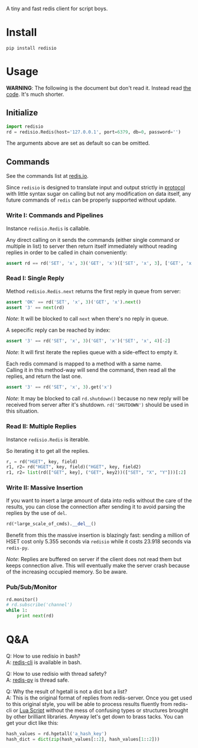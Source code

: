 A tiny and fast redis client for script boys.

# Install

`pip install redisio`

# Usage

**WARNING**: The following is the document but don't read it. Instead read [the code](./redisio/redisio.py). It's much shorter.

## Initialize

```python
import redisio
rd = redisio.Redis(host='127.0.0.1', port=6379, db=0, password='')
```

The arguments above are set as default so can be omitted.

## Commands

See the commands list at [redis.io](https://redis.io/commands).

Since `redisio` is designed to translate input and output strictly in [protocol](https://redis.io/topics/protocol) with little syntax sugar on calling but not any modification on data itself, any future commands of `redis` can be properly supported without update.

### Write I: Commands and Pipelines

Instance `redisio.Redis` is callable.

Any direct calling on it sends the commands (either single command or multiple in list) to server then return itself immediately without reading replies in order to be called in chain conveniently:

```python
assert rd == rd('SET', 'x', 3)('GET', 'x')(['SET', 'x', 3], ['GET', 'x'])
```

### Read I: Single Reply

Method `redisio.Redis.next` returns the first reply in queue from server:

```python
assert 'OK' == rd('SET', 'x', 3)('GET', 'x').next()
assert '3' == next(rd)
```

*Note*: It will be blocked to call `next` when there's no reply in queue.


A sepecific reply can be reached by index:

```python
assert '3' == rd('SET', 'x', 3)('GET', 'x')('SET', 'x', 4)[-2]
```

*Note*: It will first iterate the replies queue with a side-effect to empty it.


Each redis command is mapped to a method with a same name.  
Calling it in this method-way will send the command, then read all the replies, and return the last one.

```python
assert '3' == rd('SET', 'x', 3).get('x')
```

*Note*: It may be blocked to call `rd.shutdown()` because no new reply will be received from server after it's shutdown. `rd('SHUTDOWN')` should be used in this situation.

### Read II: Multiple Replies

Instance `redisio.Redis` is iterable.

So iterating it to get all the replies.

```python
r, = rd("HGET", key, field)
r1, r2= rd("HGET", key, field)("HGET", key, field2)
r1, r2= list(rd(["GET", key], ("GET", key2))(["SET", "X", "Y"]))[:2]
```


### Write II: Massive Insertion

If you want to insert a large amount of data into redis without the care of the results, you can close the connection after sending it to avoid parsing the replies by the use of `del`.

```python
rd(*large_scale_of_cmds).__del__()
```

Benefit from this the massive insertion is blazingly fast: sending a million of HSET cost only 5.355 seconds via `redisio` while it costs 23.918 seconds via `redis-py`.

*Note*: Replies are buffered on server if the client does not read them but keeps connection alive. This will eventually make the server crash because of the increasing occupied memory. So be aware.

### Pub/Sub/Monitor

```python
rd.monitor()
# rd.subscribe('channel')
while 1:
    print next(rd)
```

# Q&A

Q: How to use redisio in bash?  
A: [redis-cli](https://redis.io/download) is available in bash.

Q: How to use redisio with thread safety?  
A: [redis-py](https://github.com/andymccurdy/redis-py) is thread safe.

Q: Why the result of hgetall is not a dict but a list?  
A: This is the original format of replies from redis-server. Once you get used to this original style, you will be able to process results fluently from redis-cli or [Lua Script](https://redis.io/commands/eval) without the mess of confusing types or structures brought by other brilliant libraries. Anyway let's get down to brass tacks. You can get your dict like this:

```python
hash_values = rd.hgetall('a_hash_key')
hash_dict = dict(zip(hash_values[::2], hash_values[1::2]))
```
